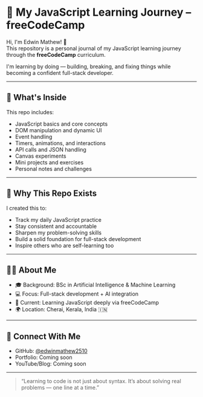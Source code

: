 # 🚀 My JavaScript Learning Journey – freeCodeCamp

Hi, I'm Edwin Mathew! 👋  
This repository is a personal journal of my JavaScript learning journey through the **freeCodeCamp** curriculum.

I'm learning by doing — building, breaking, and fixing things while becoming a confident full-stack developer.

---

## 📘 What's Inside

This repo includes:

- JavaScript basics and core concepts
- DOM manipulation and dynamic UI
- Event handling
- Timers, animations, and interactions
- API calls and JSON handling
- Canvas experiments
- Mini projects and exercises
- Personal notes and challenges

---

## 🎯 Why This Repo Exists

I created this to:

- Track my daily JavaScript practice
- Stay consistent and accountable
- Sharpen my problem-solving skills
- Build a solid foundation for full-stack development
- Inspire others who are self-learning too

---

## 👨‍💻 About Me

- 🎓 Background: BSc in Artificial Intelligence & Machine Learning
- 💻 Focus: Full-stack development + AI integration
- 🌱 Current: Learning JavaScript deeply via freeCodeCamp
- 🌍 Location: Cherai, Kerala, India 🇮🇳

---

## 🔗 Connect With Me

- GitHub: [@edwinmathew2510](https://github.com/edwinmathew2510)
- Portfolio: Coming soon
- YouTube/Blog: Coming soon

---

> “Learning to code is not just about syntax. It’s about solving real problems — one line at a time.”  
